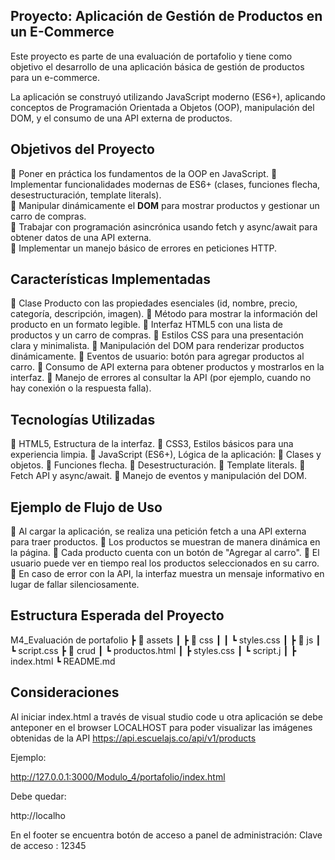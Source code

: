 ## Proyecto: Aplicación de Gestión de Productos en un E-Commerce

Este proyecto es parte de una evaluación de portafolio y tiene como objetivo el desarrollo de una aplicación básica de gestión de productos para un e-commerce. 

La aplicación se construyó utilizando JavaScript moderno (ES6+), aplicando conceptos de Programación Orientada a Objetos (OOP), manipulación del DOM, y el consumo de una API externa de productos.  

## Objetivos del Proyecto

	Poner en práctica los fundamentos de la OOP en JavaScript.
	Implementar funcionalidades modernas de ES6+ (clases, funciones flecha, desestructuración, template literals).  
	Manipular dinámicamente el **DOM** para mostrar productos y gestionar un carro de compras.  
	Trabajar con programación asincrónica usando fetch y async/await para obtener datos de una API externa.  
	Implementar un manejo básico de errores en peticiones HTTP.  


## Características Implementadas

	Clase Producto con las propiedades esenciales (id, nombre, precio, categoría, descripción, imagen). 
	Método para mostrar la información del producto en un formato legible. 
	Interfaz HTML5 con una lista de productos y un carro de compras.
	Estilos CSS para una presentación clara y minimalista. 
	Manipulación del DOM para renderizar productos dinámicamente.
	Eventos de usuario: botón para agregar productos al carro.
	Consumo de API externa para obtener productos y mostrarlos en la interfaz. 
	Manejo de errores al consultar la API (por ejemplo, cuando no hay conexión o la respuesta falla).  


## Tecnologías Utilizadas

	HTML5, Estructura de la interfaz.
	CSS3, Estilos básicos para una experiencia limpia.
	JavaScript (ES6+), Lógica de la aplicación:
	Clases y objetos.
	Funciones flecha.
	Desestructuración.
	Template literals.
	Fetch API y async/await.
	Manejo de eventos y manipulación del DOM.


## Ejemplo de Flujo de Uso

	Al cargar la aplicación, se realiza una petición fetch a una API externa para traer productos.
	Los productos se muestran de manera dinámica en la página.
	Cada producto cuenta con un botón de "Agregar al carro".
	El usuario puede ver en tiempo real los productos seleccionados en su carro.
	En caso de error con la API, la interfaz muestra un mensaje informativo en lugar de fallar silenciosamente.


## Estructura Esperada del Proyecto

M4_Evaluación de portafolio
 ┣ 📂 assets
 ┃        ┣ 📂 css
 ┃        ┃ ┗ styles.css
 ┃        ┣ 📂 js
 ┃             ┗ script.css
 ┣ 📂 crud
 ┃ ┗ productos.html
 ┃ ┣ styles.css
 ┃ ┗ script.j
 ┃
 ┣ index.html
 ┗ README.md


## Consideraciones
Al iniciar index.html  a través de visual studio code u otra aplicación se debe anteponer en el browser LOCALHOST para poder visualizar las imágenes obtenidas de la API https://api.escuelajs.co/api/v1/products

Ejemplo: 

http://127.0.0.1:3000/Modulo_4/portafolio/index.html

Debe quedar:

http://localho

En el footer se encuentra botón de acceso a panel de administración:
Clave de acceso : 12345